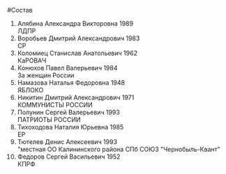 #Состав
1. Алябина Александра Викторовна 1989   
    ЛДПР
2. Воробьев Дмитрий Александрович 1983   
    СР
3. Коломиец Станислав Анатольевич 1962   
    КаРОВАЧ
4. Конюхов Павел Валерьевич 1984   
    За женщин России
5. Намазова Наталья Федоровна 1948   
    ЯБЛОКО
6. Никитин Дмитрий Александрович 1971   
    КОММУНИСТЫ РОССИИ
7. Полунин Сергей Валерьевич 1993   
    ПАТРИОТЫ РОССИИ
8. Тихоходова Наталия Юрьевна 1985   
    ЕР
9. Тютелев Денис Алексеевич 1993   
    "местная ОО Калининского района СПб СОЮЗ "Чернобыль-Квант"
10. Федоров Сергей Васильевич 1952   
    КПРФ
